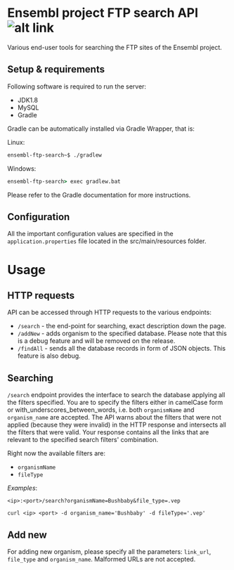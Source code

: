 # Ensembl project FTP search API ![alt link](https://travis-ci.org/stefanches7/ensembl-ftp-search.svg?branch=master)
Various end-user tools for searching the FTP sites of the Ensembl project.

Setup & requirements
--------------------
Following software is required to run the server:
* JDK1.8
* MySQL
* Gradle

Gradle can be automatically installed via Gradle Wrapper, that is:

Linux: 
```bash
ensembl-ftp-search~$ ./gradlew
```

Windows:
```cmd
ensembl-ftp-search> exec gradlew.bat

```

Please refer to the Gradle documentation for more instructions.

Configuration
-------------

All the important configuration values are specified in the `application.properties` file located in the src/main/resources folder.

Usage
=====

HTTP requests
-------------

API can be accessed through HTTP requests to the various endpoints:

* `/search` - the end-point for searching, exact description down the page.
* `/addNew` - adds organism to the specified database. Please note that this is a debug feature and will be removed on the release.
* `/findAll` - sends all the database records in form of JSON objects. This feature is also debug.

Searching
---------
`/search` endpoint provides the interface to search the database applying all the filters specified. You are to specify the filters either in camelCase form or with_underscores_between_words, i.e. both `organismName` and `organism_name` are accepted. The API warns about the filters that were not applied (because they were invalid) in the HTTP response and intersects all the filters that were valid. 
Your response contains all the links that are relevant to the specified search filters' combination.

Right now the available filters are:

* `organismName`
* `fileType`

_Examples_: 

`<ip>:<port>/search?organismName=Bushbaby&file_type=.vep`

`curl <ip> <port> -d organism_name='Bushbaby' -d fileType='.vep'`

Add new
-------
For adding new organism, please specify all the parameters: `link_url`, `file_type` and `organism_name`. Malformed URLs are not accepted.

